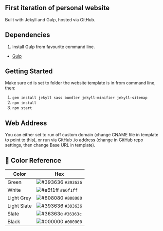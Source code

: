 ## First iteration of personal website

Built with Jekyll and Gulp, hosted via GitHub.

## Dependencies

1. Install Gulp from favourite command line.

- [Gulp](https://gulpjs.com/)

## Getting Started

Make sure cd is set to folder the website template is in from command line, then:
1.  `gem install jekyll sass bundler jekyll-minifier jekyll-sitemap`
2.  `npm install`
3.  `npm start`

## Web Address

You can either set to run off custom domain (change CNAME file in template to point to this), or run via GitHub .io address (change in GitHub repo settings, then change Base URL in template).

## 🎨 Color Reference

| Color          | Hex                                                                |
| -------------- | ------------------------------------------------------------------ |
| Green          | ![#393636](https://via.placeholder.com/10/393636?text=+) `#393636` |
| White          | ![#e6f1ff](https://via.placeholder.com/10/e6f1ff?text=+) `#e6f1ff` |
| Light Grey     | ![#808080](https://via.placeholder.com/10/808080?text=+) `#808080` |
| Light Slate    | ![#393636](https://via.placeholder.com/10/393636?text=+) `#393636` |
| Slate          | ![#36363c](https://via.placeholder.com/10/36363c?text=+) `#36363c` |
| Black          | ![#000000](https://via.placeholder.com/10/000000?text=+) `#000000` |
